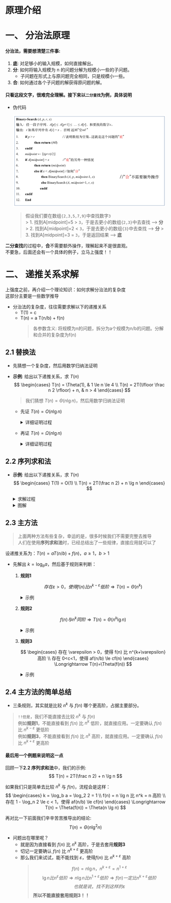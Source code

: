 # 原理介绍

# 一、 分治法原理

#### 分治法，需要想清楚三件事:
1. **底**: 对足够小的输入规模，如何直接解出。
2. **分**: 如何将输入规模为 n 的问题分解为规模小一些的子问题。
    - 子问题在形式上与原问题完全相同，只是规模小一些。
3. **合**: 如何通过各个子问题的解获得原问题的解。

#### 只看这段文字，很难完全理解。接下来以`二分查找`为例，具体说明
- 伪代码

    ![binary_search](pngs/binary_search.png)

    > 假设我们要在数组`{2,3,5,7,9}`中查找数字`3`  
        > 1. 找到A[midpoint]=5 > `3`，于是去更小的数组`{2,3}`中去查找 --> **分**
        > 2. 找到A[midpoint]=2 < `3`，于是去更小的数组`{3}`中去查找 --> **分**
        > 3. 找到A[midpoint]=3 = `3`，于是返回结果 --> **底**

**二分查找**的过程中，**合**不需要额外操作，理解起来不是很直观。  
不要急，后面还会有一个具体的例子，立马上强度！！


# 二、 递推关系求解

上强度之前，再介绍一个理论知识：如何求解分治法的复杂度  
这部分主要是一些数学推导

- 分治法的复杂度，往往需要求解以下的递推关系
    - T(1) = c
    - T(n) = a T(n/b) + f(n)
        > 各参数含义: 将规模为n的问题，拆分为a个规模为n/b的问题。分解和合并的复杂度为f(n)

## 2.1 替换法
- 先猜想一个复杂度，然后用数学归纳法证明
- **示例**: 给出以下递推关系，求 $T(n)$
    $$
    \begin{cases}
    T(n) = \Theta(1), & 1 \le n \le 4 \\
    T(n) = 2T(\lfloor \frac n 2 \rfloor) + n, & n > 4
    \end{cases}
    $$

    > 我们猜想 $T(n) = \Theta(n \lg n)$，然后用数学归纳法证明

    - 先证 $T(n) = O(n \lg n)$
        
        <details>
        <summary>详细证明过程</summary>

        - 只需证明 $n \ge 4时，T(n) \le c n \lg n$ 即可
        1. $n=4$ 时，$T(n)=\Theta (1)$，故存在c，使得 $T(n) \le c \le c n \lg n$。不妨设c>1
            - 假设存在$c_0 \le 1$使得上式成立，那么随便取一个比$c_0$大的常数，肯定也成立。
        2. 假设 $n \in [4, k-1]$ 时，$T(n) \le c n \lg n$成立
            - 接下来证 $n=k(k \ge 5)$ 时，$T(n) \le c n \lg n$仍然成立
            1. 由于 $\lfloor \frac n 2 \rfloor = \lfloor \frac k 2 \rfloor \le k-1$ ，根据我们的假设，就有：
            $$
            \begin{aligned}
            T(\lfloor \frac n 2 \rfloor) & \le c \lfloor \frac n 2 \rfloor \lg \lfloor \frac n 2 \rfloor \\
            & \le c \frac n 2 \lg \frac n 2 \\
            & = c \frac n 2 (\lg n - 1)
            \end{aligned}
            $$
            2. 将上面的不等式，代入递推公式：
            $$
            \begin{aligned}
            T(n) & = 2T(\lfloor \frac n 2 \rfloor) + n \\
            & \le 2 c \frac n 2 (\lg n - 1) + n \\
            & = c n (\lg n - 1) + n \\
            & = c n \lg n - c n + n \\
            & \le c n \lg n \qquad 这里是由于c>1
            \end{aligned}
            $$
        - 于是 $T(n) = O(n \lg n)$ 成立
        
        </details>

    - 再证 $T(n) = \Omega (n \lg n)$

        <details>
        <summary>详细证明过程</summary>

        - 这次我们证明 $T(n) \ge d (n \lg n + n)$，d为常数

        1. $n \in [1,4]$ 时，一定存在常数d，使得$T(n) \ge d (n \lg n + n)$。不妨设 $0<d< \frac 1 4$
            - 假设存在$d_0 \ge \frac 1 4$使得上式成立，那么随便取一个比$d_0$小的常数，肯定也成立。
        2. 假设 $n \in [4, k-1]$ 时，$T(n)  \ge d (n \lg n + n)$ 成立
            - 接下来证 $n=k(k \ge 5)$ 时，$T(n)  \ge d (n \lg n + n)$仍然成立
            1. 先推导一个结论，当n>4时，有：
            $$
            \lfloor \frac {n} {2} \rfloor > \frac {n} {2} - 1 = \frac {2n-4} 4 = \frac {n + (n-4)} 4 > \frac n 4 \quad (1)
            $$
            2. 由于 $\lfloor \frac n 2 \rfloor = \lfloor \frac k 2 \rfloor \le k-1$ ，根据我们的假设，就有：
            $$
            \begin{aligned}
            T(\lfloor \frac n 2 \rfloor) & \ge d \left[ \lfloor \frac n 2 \rfloor \lg \lfloor \frac n 2 \rfloor + \lfloor \frac n 2 \rfloor \right] \\
            & \ge d \left[ (\frac n 2 -1) \lg \lfloor \frac n 2 \rfloor + (\frac n 2 -1) \right] \\
            & \ge d \left[ (\frac n 2 -1) \lg \frac n 4 + (\frac n 2 -1)  \right] & 根据上面(1)式 \\
            & = d (\frac n 2 -1) (\lg n - 2) + d (\frac n 2 -1) \\
            & = d \frac n 2 \lg n - d \frac n 2 2 - d \lg n + 2d + d \frac n 2 - d \\
            & = d \frac n 2 \lg n - d \lg n - \frac n 2 d + d \\
            & > d \frac n 2 \lg n - d \lg n - \frac n 2 d & 省去末尾的d\\
            & > d \frac n 2 \lg n - d n - \frac n 2 d & \lg n < n \\
            & = d \frac n 2 \lg n - \frac {3n} 2 d \\
            \end{aligned}
            $$
            3. 将上面的不等式，代入递推公式：
            $$
            \begin{aligned}
            T(n) & = 2T(\lfloor \frac n 2 \rfloor) + n \\
            & > 2 \left( d \frac n 2 \lg n - \frac {3n} 2 d \right) + n \\
            & = d n \lg n - 3nd + n \\
            & > d n \lg n - 3 n \frac 1 4 + n &  d < \frac 1 4 \\
            & = d n \lg n + \frac 1 4 n \\
            & > d n \lg n + d n & d < \frac 1 4 \\
            & = d (n \lg n + n)
            \end{aligned}
            $$

        - 于是 $T(n) = \Omega (n \lg n + n)$ 成立
        - 于是 $T(n) = \Omega (n \lg n)$ 成立

        </details>


## 2.2 序列求和法

- **示例**: 给出以下递推关系，求 $T(n)$
    $$
    \begin{cases}
    T(1) = O(1) \\
    T(n) = 2T(\frac n 2) + n \lg n
    \end{cases}
    $$

    <details>
    <summary>求解过程</summary>
    
    1. 取 $n=2^k$，得到 $T(2^k) = 2T(2^{k-1}) + k 2^k$。
    2. 记$W_k=T(2^k)$，$W_1=T(2)=2T(1)=2O(1)$
    $$
    \begin{aligned}
    W_k &= 2W_{k-1} + k2^k \\
    &= 2[2W_{k-2} + (k-1)2^{k-1}] + k2^k \\
    &= 2^2W_{k-2} + (k-1)2^k + k2^k \\
    &= 2^2[2W_{k-3} + (k-2)2^{k-2}]  + (k-1)2^k + k2^k \\
    &= 2^3W_{k-3} + (k-2)2^k + (k-1)2^k + k2^k \\
    &= ... \\
    &= 2^{k-1}W_1 + 2 \cdot 2^k + 3 \cdot 2^k + ... + (k-1) 2^k + k 2^k \\
    &= 2^{k-1}W_1 + [2+3+...+(k-1)+k]2^k \\
    &= 2^{k-1}O(1) + (\frac {k(k+1)} 2 - 1)2^k & 从1加到k，直接套公式，最后再减1\\
    &= \Theta (k^2 2^k) \\
    &= \Theta (n \lg^2 n) & n=2^k，k=\lg n \\
    \end{aligned}
    $$

    </details>

    <details>
    <summary>图解</summary>

    1. $W_k = 2W_{k-1} + k2^k$

        ![w_k1](pngs/w_k1.png)

        > $k2^k$ 为 将原问题 $W_k$ 分解和合并的复杂度，即f(n)  
        > $W_k$为原问题的复杂度，$W_{k-1}$为拆分后两个子问题的复杂度

    2. $2W_{k-1} + k2^k = 2^2W_{k-2} + (k-1)2^k + k2^k$
        
        ![w_k2](pngs/w_k2.png)

    3. 一直递归下去，最终得到：
        $$ W_k = 2^{k-1}W_1 + 2 \cdot 2^k + 3 \cdot 2^k + ... + (k-1) 2^k + k 2^k $$

    </details>

## 2.3 主方法

> 上面两种方法有些复杂，幸运的是，很多时候我们不需要完整去推导  
> 人们在使用**序列求和法**时，已经总结出了一些规律，直接应用就可以了  

设递推关系为：$T(n) = a T(n/b) + f(n)，a \ge 1，b > 1$
- 先解出 $k = \log_b a$，然后基于规则来判断：
    1. **规则1**

        $$ 存在 \varepsilon > 0，使得 f(n) 比 n^{k-\varepsilon}低阶 \Longrightarrow T(n)=\Theta(n^k) $$

        <details>
        <summary>示例</summary>

        $$
        T(n) = 9T(n/3) + n \lg n \\
        \begin{cases}
        k = \log_b a = \log_3 9 = 2 \\
        f(n) = n \lg n 比 n^{k-\varepsilon} = n^{2-0.2} 低阶
        \end{cases}
        \Longrightarrow T(n)=\Theta(n^2)
        $$

        </details>

    2. **规则2**

        $$ f(n) 与 n^{k} 同阶 \Longrightarrow T(n)=\Theta(n^k \lg n) $$

        <details>
        <summary>示例</summary>

        $$
        T(n) = 2T(n/2) + n \\
        \begin{cases}
        k = \log_b a = \log_2 2 = 1 \\
        f(n) = n 与 n^k = n 同阶
        \end{cases}
        \Longrightarrow T(n)=\Theta(n \lg n)
        $$

        </details>

    3. **规则3**
        
        $$
        \begin{cases}
        存在 \varepsilon > 0，使得 f(n) 比 n^{k+\varepsilon}高阶 \\
        存在 0<c<1，使得 af(n/b) \le cf(n)
        \end{cases}
        \Longrightarrow T(n)=\Theta(f(n))
        $$

        <details>
        <summary>示例</summary>

        $$
        T(n) = 3T(n/2) + n^2 \lg n \\
        \begin{cases}
        k = \log_b a = \log_2 3 \approx 1.58 \\
        f(n) = n^2 \lg n 比 n^{k+\varepsilon} = n^{1.58+0.2} 高阶 \\
        存在 c=3/4，使得 af(n/b) \le cf(n)
        \end{cases}
        \Longrightarrow T(n) = \Theta(f(n)) = \Theta(n^2 \lg n)
        $$

        </details>

## 2.4 主方法的简单总结

- 三条规则，其实就是比较 $n^k$ 与 $f(n)$ 哪个更高阶，占据主要部分。
> `!!但是`，我们不能直接去比较 $n^k$ 与 $f(n)$  
> 例如**规则1**，不能直接看到 $f(n)$ 比 $n^{k}$ 低阶，就直接应用。一定要确认 $f(n)$ 比 $n^{k-\varepsilon}$ 更低阶  
> 例如**规则3**，不能直接看到 $f(n)$ 比 $n^{k}$ 高阶，就直接应用。一定要确认 $f(n)$ 比 $n^{k+\varepsilon}$ 更高阶

#### 最后用一个例题来说明这一点

回顾一下**2.2 序列求和法**中，我们的示例:
$$ T(n) = 2T(\frac n 2) + n \lg n $$

如果我们只是简单去比较 $n^k$ 与 $f(n)$，流程会是这样：
$$
\begin{cases}
k = \log_b a = \log_2 2 = 1 \\
f(n) = n \lg n 比 n^k = n 高阶 \\
存在 1 - \log_n 2 \le c < 1，使得 af(n/b) \le cf(n)
\end{cases}
\Longrightarrow T(n) = \Theta(f(n)) = \Theta(n \lg n)
$$

再对比一下前面我们辛辛苦苦推导出的结论:
$$ T(n) = \Theta (n \lg^2 n) $$

- 问题出在哪里呢？
    - 就是因为直接看到 $f(n)$ 比 $n^{k}$ 高阶，于是去套用**规则3**
    - 切记一定要确认 $f(n)$ 比 $n^{k+\varepsilon}$ 更高阶
    - 那么我们来试试，能不能找到 $\varepsilon$，使得$f(n)$ 比 $n^{k+\varepsilon}$ 高阶
        > $$ f(n) = n \lg n，n^{k+\varepsilon} = n^{1+\varepsilon} $$
        > $$ \lg n 比 n^\varepsilon 低阶 \Longrightarrow n \lg n 比 n^{1+\varepsilon} 低阶 \Longrightarrow f(n) 一定比 n^{k+\varepsilon} 低阶 $$
        > $$ 也就是说，找不到这样的\varepsilon $$
**所以不能直接套用规则3！！**